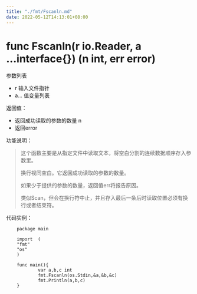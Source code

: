 ```yaml
---
title: "./fmt/Fscanln.md"
date: 2022-05-12T14:13:01+08:00
---
```

# func Fscanln(r io.Reader, a ...interface{}) (n int, err error)

参数列表

- r 输入文件指针
- a... 值变量列表

返回值：

- 返回成功读取的参数的数量 n
- 返回error

功能说明：

>这个函数主要是从指定文件中读取文本，将空白分割的连续数据顺序存入参数里。
>
>换行视同空白。它返回成功读取的参数的数量。
>
>如果少于提供的参数的数量，返回值err将报告原因。
>
>类似Scan，但会在换行符中止，并且存入最后一条后时读取位置必须有换行或者结束符。

代码实例：

        package main

        import  (
        "fmt"
        "os"
        )

        func main(){
                var a,b,c int
                fmt.Fscanln(os.Stdin,&a,&b,&c)
                fmt.Println(a,b,c)
        }


